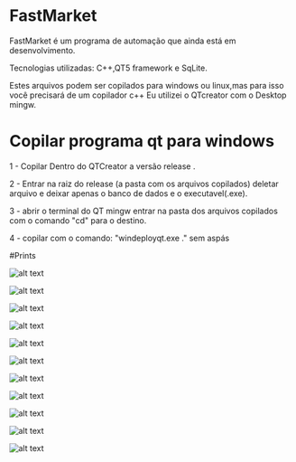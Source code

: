# FastMarket
FastMarket é um programa de automação que ainda está em desenvolvimento.

Tecnologias utilizadas: C++,QT5 framework e SqLite.

Estes arquivos podem ser copilados para windows ou linux,mas para isso você precisará de um copilador c++
Eu utilizei o QTcreator com o Desktop mingw.

# Copilar programa qt para windows

1 - Copilar Dentro do QTCreator a versão release .

2 - Entrar na raiz do release (a pasta com os arquivos copilados) 
deletar arquivo e deixar apenas o banco de dados e o executavel(.exe).

3 - abrir o terminal do QT mingw
entrar na pasta dos arquivos copilados com o comando "cd" para o destino.

4 - copilar com o comando: "windeployqt.exe ." sem aspás 

#Prints

![alt text](https://github.com/hun251/FastMarket/blob/main/prints/1.png)

![alt text](https://github.com/hun251/FastMarket/blob/main/prints/2.png)

![alt text](https://github.com/hun251/FastMarket/blob/main/prints/3.png)

![alt text](https://github.com/hun251/FastMarket/blob/main/prints/4.png)

![alt text](https://github.com/hun251/FastMarket/blob/main/prints/5.png)

![alt text](https://github.com/hun251/FastMarket/blob/main/prints/6.png)

![alt text](https://github.com/hun251/FastMarket/blob/main/prints/7.png)

![alt text](https://github.com/hun251/FastMarket/blob/main/prints/8.png)

![alt text](https://github.com/hun251/FastMarket/blob/main/prints/9.png)

![alt text](https://github.com/hun251/FastMarket/blob/main/prints/10.png)

![alt text](https://github.com/hun251/FastMarket/blob/main/prints/11.png)
